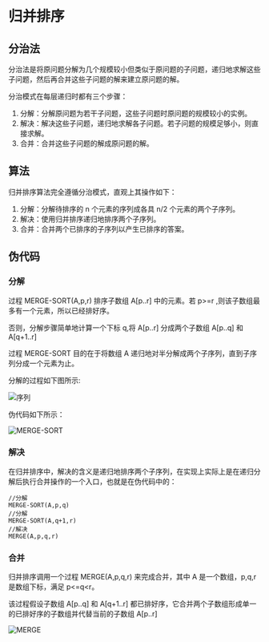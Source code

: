 # 归并排序

## 分治法

分治法是将原问题分解为几个规模较小但类似于原问题的子问题，递归地求解这些子问题，然后再合并这些子问题的解来建立原问题的解。

分治模式在每层递归时都有三个步骤：

1. 分解：分解原问题为若干子问题，这些子问题时原问题的规模较小的实例。
2. 解决：解决这些子问题，递归地求解各子问题。若子问题的规模足够小，则直接求解。
3. 合并：合并这些子问题的解成原问题的解。

## 算法

归并排序算法完全遵循分治模式，直观上其操作如下：

1. 分解：分解待排序的 n 个元素的序列成各具 n/2 个元素的两个子序列。
2. 解决：使用归并排序递归地排序两个子序列。
3. 合并：合并两个已排序的子序列以产生已排序的答案。

## 伪代码

### 分解

过程 MERGE-SORT(A,p,r) 排序子数组 A[p..r] 中的元素。若 p>=r ,则该子数组最多有一个元素，所以已经排好序。

否则，分解步骤简单地计算一个下标 q,将 A[p..r] 分成两个子数组 A[p..q] 和 A[q+1..r]

过程 MERGE-SORT 目的在于将数组 A 递归地对半分解成两个子序列，直到子序列分成一个元素为止。

分解的过程如下图所示:

![序列](https://cnymw.github.io/GolangStudy/docs/img/算法-归并排序/算法-归并排序-序列1.png)

伪代码如下所示：

![MERGE-SORT](https://cnymw.github.io/GolangStudy/docs/img/算法-归并排序/算法-归并排序-MERGE-SORT.png)

### 解决

在归并排序中，解决的含义是递归地排序两个子序列，在实现上实际上是在递归分解后执行合并操作的一个入口，也就是在伪代码中的：

```text
//分解
MERGE-SORT(A,p,q)
//分解
MERGE-SORT(A,q+1,r)
//解决
MERGE(A,p,q,r)
```

### 合并

归并排序调用一个过程 MERGE(A,p,q,r) 来完成合并，其中 A 是一个数组，p,q,r 是数组下标，满足 p<=q<r。

该过程假设子数组 A[p..q] 和 A[q+1..r] 都已排好序，它合并两个子数组形成单一的已排好序的子数组并代替当前的子数组 A[p..r]

![MERGE](https://cnymw.github.io/GolangStudy/docs/img/算法-归并排序/算法-归并排序-MERGE.png)
